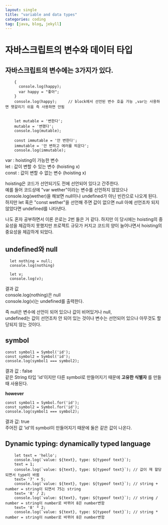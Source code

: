 ```yaml
---
layout: single
title: "variable and data types"
categories: coding
tag: [java, blog, jekyll]
---
```


# 자바스크립트의 변수와 데이터 타입

## 자바스크립트의 변수에는 3가지가 있다.
```
    {
      console.log(happy);
      var happy = "좋아";
    }
    console.log(happy);     // block에서 선언된 변수 호출 가능 ,var는 사용하면 헷갈리기 쉬움 즉 사용하면 안됨 


    let mutable = '변한다';
    mutable = '변했다';
    console.log(mutable);

    const immutable = '안 변한다';
    immutable = '안 변하고 에러를 띄운다';
    console.log(immutable);
```


var : hoisting이 가능한 변수<br>
let : 값이 변할 수 있는 변수   (hoisting x)<br>
const : 값이 변할 수 없는 변수 (hoisting x)<br>

hoisting은 코드가 선언되기도 전에 선언되어 있다고 간주한다.<br>
예를 들어 코드상에 "var wether"이라는 변수를 선언하지 않았으나 console.log(wether)을 해보면 null이나 undefined가 아닌 빈칸으로 나오게 된다.<br>
하지만 let 혹은 "const wether"을 선언해 주면 값이 없으면 null 아예 선언조차 되지 않았다면 undefined를 나타낸다.<br>

나도 혼자 공부하면서 이론 은로는 2번 들은 거 같다. 하지만 이 당시에는 hoisting의 중요성을 체감하지 못했지만 프로젝트 규모가 커지고 코드의 양이 늘어나면서 hoisting의 중요성을 체감하게 되었다.<br>

## undefined와 null

```
  let nothing = null;
  console.log(nothing)

  let v;
  console.log(v);
```

결과 값 </br>
console.log(nothing)은 null<br>
console.log(v)는 undefined를 출력한다.<br>

즉 null은 변수에 선언이 되어 있으나 값이 비어있거나 null,<br>
undefined는 값이 선언조차 안 되어 있는 것이나 변수는 선언되어 있으나 아무것도 할당되지 않는 것이다.

## symbol
```
const symbol1 = Symbol('id');
const symbol2 = Symbol('id');
console.log(symbol1 === symbol2);
```
결과 값 : false<br>
같은 String 타입 'id'이지만 다른 symbol로 만들어지기 때문에 __고유한 식별자__ 를 만들때 사용된다.

__however__ 
```
const symbol1 = Symbol.for('id');
const symbol2 = Symbol.for('id');
console.log(symbol1 === symbol2);
```
결과 값: true<br>
주어진 값 'id'의 symbol이 만들어지기 때문에 둘은 같은 값이 나온다.

## Dynamic typing: dynamically typed language
```
    let text = 'hello';
    console.log(`value: ${text}, type: ${typeof text}`);
    text = 1;
    console.log(`value: ${text}, type: ${typeof text}`); // 값이 재 할당되면서 type이 바뀜
    text= '7' + 5;
    console.log(`value: ${text}, type: ${typeof text}`); // string + number = string이 되면서 75는 string
    text= '8' / 2;
    console.log(`value: ${text}, type: ${typeof text}`); // string / number = string이 number로 바뀌어 8은 number변함
    text= '8' * 2;
    console.log(`value: ${text}, type: ${typeof text}`); // string * number = string이 number로 바뀌어 8은 number변함
```








